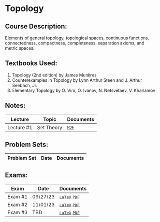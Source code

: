 # Topology
## Course Description: 
Elements of general topology, topological spaces, continuous functions, connectedness, compactness, completeness, separation axioms, and metric spaces.

## Textbooks Used:
1. Topology (2nd edition) by James Munkres
2. Counterexamples in Topology by Lynn Arthur Steen and J. Arthur Seebach, Jr.
3. Elementary Topology by O. Viro, O. Ivanov, N. Netsvetaev, V. Kharlamov

## Notes:
| Lecture | Topic | Documents |
| ------- | ----- | --------- |
| Lecture #1 | Set Theory | <kbd>[PDF](https://github.com/hunterjmatthews/Undergraduate-Classes/blob/main/Topology/Notes/Lecture%201/Chapter%201%20-%20Set%20Theory.pdf)</kbd> |

## Problem Sets:
| Problem Set | Date | Documents |
| -------- | ---- | ---------- |

## Exams:
| Exam | Date | Documents |
| ---- | ---- | --------- |
| Exam #1 | 09/27/23 | <kbd>[LaTeX]()</kbd> <kbd>[PDF]()</kbd> |
| Exam #2 | 11/01/23 | <kbd>[LaTeX]()</kbd> <kbd>[PDF]()</kbd> |
| Exam #3 | TBD | <kbd>[LaTeX]()</kbd> <kbd>[PDF]()</kbd> |

